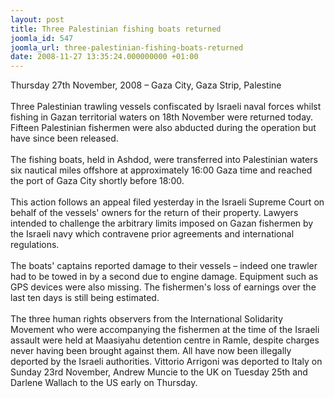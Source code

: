 ```yaml
---
layout: post
title: Three Palestinian fishing boats returned
joomla_id: 547
joomla_url: three-palestinian-fishing-boats-returned
date: 2008-11-27 13:35:24.000000000 +01:00
---
```

<p>Thursday 27th November, 2008 &ndash; Gaza City, Gaza Strip, Palestine<br />&nbsp;<br />Three Palestinian trawling vessels confiscated by Israeli naval forces whilst fishing in Gazan territorial waters on 18th November were returned today. Fifteen Palestinian fishermen were also abducted during the operation but have since been released.<br />&nbsp;<br />The fishing boats, held in Ashdod, were transferred into Palestinian waters six nautical miles offshore at approximately 16:00 Gaza time and reached the port of Gaza City shortly before 18:00.<br />&nbsp;<br />This action follows an appeal filed yesterday in the Israeli Supreme Court on behalf of the vessels' owners for the return of their property. Lawyers intended to challenge the arbitrary limits imposed on Gazan fishermen by the Israeli navy which contravene prior agreements and international regulations.<br />&nbsp;<br />The boats' captains reported damage to their vessels &ndash; indeed one trawler had to be towed in by a second due to engine damage. Equipment such as GPS devices were also missing. The fishermen's loss of earnings over the last ten days is still being estimated.<br />&nbsp;<br />The three human rights observers from the International Solidarity Movement who were accompanying the fishermen at the time of the Israeli assault were held at Maasiyahu detention centre in Ramle, despite charges never having been brought against them. All have now been illegally deported by the Israeli authorities. Vittorio Arrigoni was deported to Italy on Sunday 23rd November, Andrew Muncie to the UK on Tuesday 25th and Darlene Wallach to the US early on Thursday. </p><p><a href=""></a></p>
